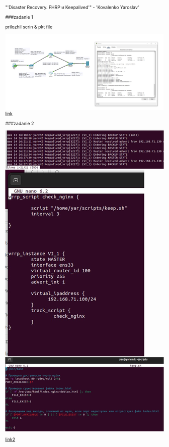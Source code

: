 "'Disaster Recovery. FHRP и Keepalived'" - 'Kovalenko Yaroslav'

###zadanie 1

prilozhil scrin & pkt file

![screen1](https://github.com/Himisin/netology/blob/main/fault%20tolerance/img/Screenshot_264.jpg)
[link](https://drive.google.com/file/d/1uYc1jnZsvyVd1_2PSUsHXoYNZq0a_VuV/view?usp=sharing)


###zadanie 2

![screen2](https://github.com/Himisin/netology/blob/main/fault%20tolerance/img/Screenshot_271.jpg)
![screen3](https://github.com/Himisin/netology/blob/main/fault%20tolerance/img/Screenshot_272.jpg)
![screen4](https://github.com/Himisin/netology/blob/main/fault%20tolerance/img/Screenshot_273.jpg)

[link2](https://drive.google.com/file/d/1NtTVohJjbZdnn_hI2J6mMe5bflRVFdq8/view?usp=sharing)
